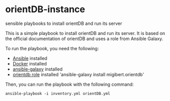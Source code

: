 # orientDB-instance
sensible playbooks to install orientDB and run its server

This is a simple playbook to install orientDB and run its server. It is based on the official documentation of orientDB and uses a role from Ansible Galaxy.

To run the playbook, you need the following:
 - [Ansible](https://docs.ansible.com/ansible/latest/installation_guide/intro_installation.html) installed
 - [Docker](https://www.docker.com) installed
 - [ansible-galaxy](https://galaxy.ansible.com) installed 
 - [orientdb role](https://github.com/migibert/orientdb-role) installed 'ansible-galaxy install migibert.orientdb'


Then, you can run the playbook with the following command:
```
ansible-playbook -i inventory.yml orientDB.yml
```